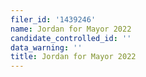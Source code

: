 ```yaml
---
filer_id: '1439246'
name: Jordan for Mayor 2022
candidate_controlled_id: ''
data_warning: ''
title: Jordan for Mayor 2022
---
```

